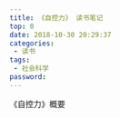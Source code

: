 ```yaml
---
title: 《自控力》 读书笔记
top: 0
date: 2018-10-30 20:29:37
categories:
 - 读书
tags:
 - 社会科学
password:
---
```


《自控力》概要
<!-- more -->



